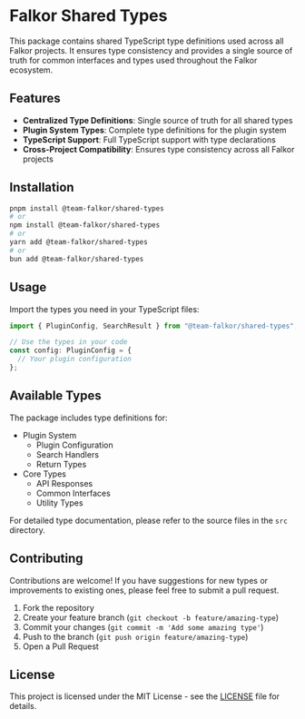 # Falkor Shared Types

This package contains shared TypeScript type definitions used across all Falkor projects. It ensures type consistency and provides a single source of truth for common interfaces and types used throughout the Falkor ecosystem.

## Features

- **Centralized Type Definitions**: Single source of truth for all shared types
- **Plugin System Types**: Complete type definitions for the plugin system
- **TypeScript Support**: Full TypeScript support with type declarations
- **Cross-Project Compatibility**: Ensures type consistency across all Falkor projects

## Installation

```bash
pnpm install @team-falkor/shared-types
# or
npm install @team-falkor/shared-types
# or
yarn add @team-falkor/shared-types
# or
bun add @team-falkor/shared-types

```

## Usage

Import the types you need in your TypeScript files:

```typescript
import { PluginConfig, SearchResult } from "@team-falkor/shared-types";

// Use the types in your code
const config: PluginConfig = {
  // Your plugin configuration
};
```

## Available Types

The package includes type definitions for:

- Plugin System
  - Plugin Configuration
  - Search Handlers
  - Return Types
- Core Types
  - API Responses
  - Common Interfaces
  - Utility Types

For detailed type documentation, please refer to the source files in the `src` directory.

## Contributing

Contributions are welcome! If you have suggestions for new types or improvements to existing ones, please feel free to submit a pull request.

1. Fork the repository
2. Create your feature branch (`git checkout -b feature/amazing-type`)
3. Commit your changes (`git commit -m 'Add some amazing type'`)
4. Push to the branch (`git push origin feature/amazing-type`)
5. Open a Pull Request

## License

This project is licensed under the MIT License - see the [LICENSE](LICENSE) file for details.
